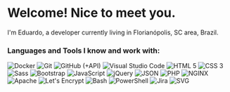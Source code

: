 <h1>Welcome! Nice to meet you.</h1>

I'm Eduardo, a developer currently living in Florianópolis, SC area, Brazil.

<h3 align="left">Languages and Tools I know and work with:</h3>
<p>
  <img alt="Docker" src="https://img.shields.io/badge/-Docker-2491e6?logo=docker&logoColor=white" /> 
  <img alt="Git" src="https://img.shields.io/badge/-Git-e94e31?logo=git&logoColor=white" /> 
  <img alt="GitHub (+API)" src="https://img.shields.io/badge/-GitHub%20(%2BAPI)-24282e?logo=github&logoColor=white" />
  <img alt="Visual Studio Code" src="https://img.shields.io/badge/-Visual%20Studio%20Code-007ACC?logo=Visual%20Studio%20Code&logoColor=white" />
  <img alt="HTML 5" src="https://img.shields.io/badge/-HTML5-dd4b24?logo=html5&logoColor=white" />
  <img alt="CSS 3" src="https://img.shields.io/badge/-CSS%203-333?logo=css3&logoColor=white" />
  <img alt="Sass" src="https://img.shields.io/badge/-Sass-CC6699?logo=sass&logoColor=white" />
  <img alt="Bootstrap" src="https://img.shields.io/badge/-Bootstrap-6f13ef?logo=bootstrap&logoColor=white" /> 
  <img alt="JavaScript" src="https://img.shields.io/badge/-JavaScript-333?logo=javascript&logoColor=white" />
  <img alt="jQuery" src="https://img.shields.io/badge/-jQuery-0769AD?logo=jquery&logoColor=white" />
  <img alt="JSON" src="https://img.shields.io/badge/-JSON-000?logo=json&logoColor=white" />
  <img alt="PHP" src="https://img.shields.io/badge/-PHP-4c598d?logo=php&logoColor=white" />
  <img alt="NGINX" src="https://img.shields.io/badge/-NGINX-009639?logo=nginx&logoColor=white" />
  <img alt="Apache" src="https://img.shields.io/badge/-Apache-e37521?logo=apache&logoColor=white" />
  <img alt="Let's Encrypt" src="https://img.shields.io/badge/-Let%E2%80%99s%20Encrypt-003A70?logo=Let%E2%80%99s%20Encrypt&logoColor=white" /> 
  <img alt="Bash" src="https://img.shields.io/badge/-Bash-333?logo=gnu%20bash&logoColor=white" />
  <img alt="PowerShell" src="https://img.shields.io/badge/-PowerShell-002254?logo=powershell&logoColor=white" />
  <img alt="Jira" src="https://img.shields.io/badge/-Jira-0052CC?logo=jira&logoColor=white" />
  <img alt="SVG" src="https://img.shields.io/badge/-SVG-FFB13B?logo=svg&logoColor=444" />
</p>
